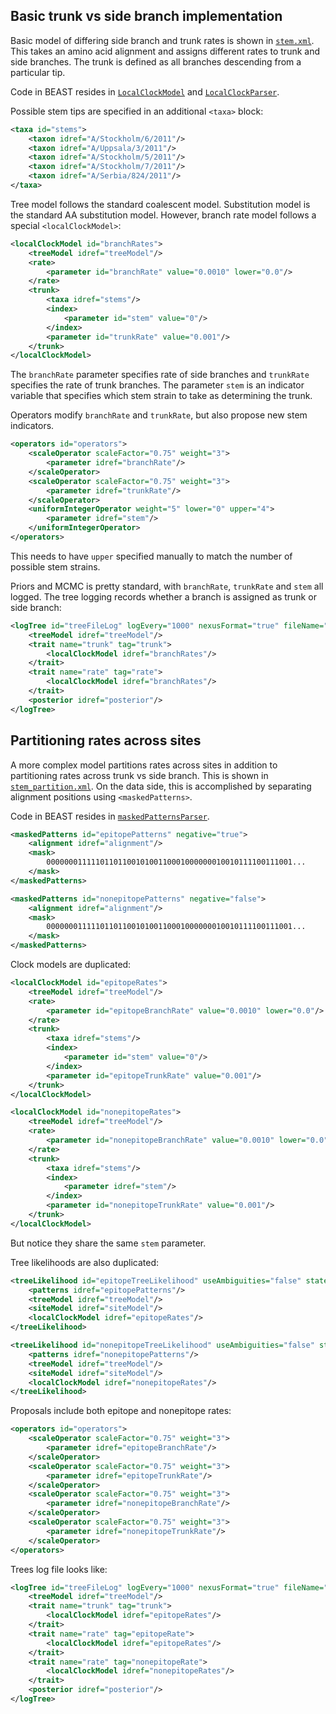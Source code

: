 ## Basic trunk vs side branch implementation

Basic model of differing side branch and trunk rates is shown in [`stem.xml`](https://github.com/trvrb/stem/blob/master/spec/stem.xml).  This takes an amino acid alignment and assigns different rates to trunk and side branches.  The trunk is defined as all branches descending from a particular tip.  

Code in BEAST resides in [`LocalClockModel`](https://code.google.com/p/beast-mcmc/source/browse/trunk/src/dr/evomodel/branchratemodel/LocalClockModel.java) and [`LocalClockParser`](https://code.google.com/p/beast-mcmc/source/browse/trunk/src/dr/evomodelxml/branchratemodel/LocalClockModelParser.java).

Possible stem tips are specified in an additional `<taxa>` block:

```xml
<taxa id="stems">
	<taxon idref="A/Stockholm/6/2011"/>
	<taxon idref="A/Uppsala/3/2011"/>
	<taxon idref="A/Stockholm/5/2011"/>
	<taxon idref="A/Stockholm/7/2011"/>
	<taxon idref="A/Serbia/824/2011"/>		
</taxa>
```

Tree model follows the standard coalescent model.  Substitution model is the standard AA substitution model.  However, branch rate model follows a special `<localClockModel>`:

```xml
<localClockModel id="branchRates">
	<treeModel idref="treeModel"/>
	<rate>
		<parameter id="branchRate" value="0.0010" lower="0.0"/>
	</rate>
	<trunk>
		<taxa idref="stems"/>
		<index>
			<parameter id="stem" value="0"/>
		</index>
		<parameter id="trunkRate" value="0.001"/>
	</trunk>
</localClockModel>
```

The `branchRate` parameter specifies rate of side branches and `trunkRate` specifies the rate of trunk branches.  The parameter `stem` is an indicator variable that specifies which stem strain to take as determining the trunk.

Operators modify `branchRate` and `trunkRate`, but also propose new stem indicators.

```xml
<operators id="operators">
	<scaleOperator scaleFactor="0.75" weight="3">
		<parameter idref="branchRate"/>
	</scaleOperator>
	<scaleOperator scaleFactor="0.75" weight="3">
		<parameter idref="trunkRate"/>
	</scaleOperator>
	<uniformIntegerOperator weight="5" lower="0" upper="4">
		<parameter idref="stem"/>
	</uniformIntegerOperator>	
</operators>	
```

This needs to have `upper` specified manually to match the number of possible stem strains.

Priors and MCMC is pretty standard, with `branchRate`, `trunkRate` and `stem` all logged.  The tree logging records whether a branch is assigned as trunk or side branch:

```xml
<logTree id="treeFileLog" logEvery="1000" nexusFormat="true" fileName="stem.trees" sortTranslationTable="true">
	<treeModel idref="treeModel"/>
	<trait name="trunk" tag="trunk">
		<localClockModel idref="branchRates"/>
	</trait>
	<trait name="rate" tag="rate">
		<localClockModel idref="branchRates"/>
	</trait>		
	<posterior idref="posterior"/>
</logTree>
```

## Partitioning rates across sites

A more complex model partitions rates across sites in addition to partitioning rates across trunk vs side branch.  This is shown in [`stem_partition.xml`](https://github.com/trvrb/stem/blob/master/spec/stem_partition.xml).  On the data side, this is accomplished by separating alignment positions using `<maskedPatterns>`.

Code in BEAST resides in [`maskedPatternsParser`](https://code.google.com/p/beast-mcmc/source/browse/trunk/src/dr/evoxml/MaskedPatternsParser.java).

```xml
<maskedPatterns id="epitopePatterns" negative="true">
	<alignment idref="alignment"/>
	<mask>
		0000000111110110110010100110001000000010010111100111001...
	</mask>
</maskedPatterns>

<maskedPatterns id="nonepitopePatterns" negative="false">
	<alignment idref="alignment"/>
	<mask>
		0000000111110110110010100110001000000010010111100111001...
	</mask>
</maskedPatterns>   
```

Clock models are duplicated:

```xml
<localClockModel id="epitopeRates">
	<treeModel idref="treeModel"/>
	<rate>
		<parameter id="epitopeBranchRate" value="0.0010" lower="0.0"/>
	</rate>
	<trunk>
		<taxa idref="stems"/>
		<index>
			<parameter id="stem" value="0"/>
		</index>
		<parameter id="epitopeTrunkRate" value="0.001"/>
	</trunk>
</localClockModel>

<localClockModel id="nonepitopeRates">
	<treeModel idref="treeModel"/>
	<rate>
		<parameter id="nonepitopeBranchRate" value="0.0010" lower="0.0"/>
	</rate>
	<trunk>
		<taxa idref="stems"/>
		<index>
			<parameter idref="stem"/>
		</index>
		<parameter id="nonepitopeTrunkRate" value="0.001"/>
	</trunk>
</localClockModel>	
```

But notice they share the same `stem` parameter.

Tree likelihoods are also duplicated:

```xml
<treeLikelihood id="epitopeTreeLikelihood" useAmbiguities="false" stateTagName="states">
	<patterns idref="epitopePatterns"/>
	<treeModel idref="treeModel"/>
	<siteModel idref="siteModel"/>
	<localClockModel idref="epitopeRates"/>
</treeLikelihood>

<treeLikelihood id="nonepitopeTreeLikelihood" useAmbiguities="false" stateTagName="states">
	<patterns idref="nonepitopePatterns"/>
	<treeModel idref="treeModel"/>
	<siteModel idref="siteModel"/>
	<localClockModel idref="nonepitopeRates"/>
</treeLikelihood>	
```

Proposals include both epitope and nonepitope rates:

```xml
<operators id="operators">
	<scaleOperator scaleFactor="0.75" weight="3">
		<parameter idref="epitopeBranchRate"/>
	</scaleOperator>
	<scaleOperator scaleFactor="0.75" weight="3">
		<parameter idref="epitopeTrunkRate"/>
	</scaleOperator>
	<scaleOperator scaleFactor="0.75" weight="3">
		<parameter idref="nonepitopeBranchRate"/>
	</scaleOperator>
	<scaleOperator scaleFactor="0.75" weight="3">
		<parameter idref="nonepitopeTrunkRate"/>
	</scaleOperator>	
</operators>		
```
Trees log file looks like:

```xml
<logTree id="treeFileLog" logEvery="1000" nexusFormat="true" fileName="stem_partition.trees" sortTranslationTable="true">
	<treeModel idref="treeModel"/>			
	<trait name="trunk" tag="trunk">
		<localClockModel idref="epitopeRates"/>
	</trait>
	<trait name="rate" tag="epitopeRate">
		<localClockModel idref="epitopeRates"/>
	</trait>
	<trait name="rate" tag="nonepitopeRate">
		<localClockModel idref="nonepitopeRates"/>
	</trait>						
	<posterior idref="posterior"/>
</logTree>
```
